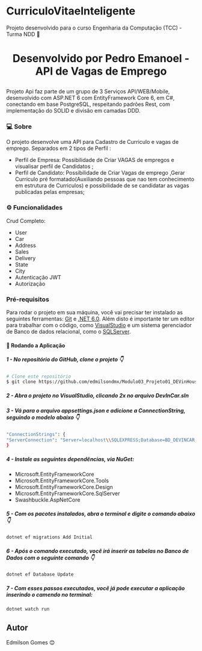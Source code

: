 # CurriculoVitaeInteligente
Projeto desenvolvido para o curso Engenharia da Computação (TCC) - Turma NDD 🚀

<h1 align="center">
   <p>Desenvolvido por Pedro Emanoel - API de Vagas de Emprego</p>
</h1>

Projeto Api faz parte de um grupo de 3 Serviços API/WEB/Mobile, desenvolvido com ASP.NET 6 com EntityFramework Core 6, em C#, conectando em base PostgreSQL, respeitando padrões Rest, com implementação do SOLID e divisão em camadas DDD.

### 💻 Sobre
O projeto desenvolve uma API para Cadastro de Curriculo e vagas de emprego. Separados em 2 tipos de Perfil :
<ul>
    <li>Perfil de Empresa: Possibilidade de Criar VAGAS de empregos e visualisar perfil de Candidatos ;</li>
    <li>Perfil de Candidato: Possibilidade de Criar Vagas de emprego ,Gerar Curriculo pré formatado(Auxiliando pessoas que nao tem conhecimento em estrutura de Curriculos) e possibilidade de se candidatar as vagas publicadas pelas empresas; </li>
   
</ul>

### ⚙️ Funcionalidades

Crud Completo:

- User
- Car
- Address
- Sales
- Delivery
- State
- City
- Autenticação JWT
- Autorização

### Pré-requisitos

Para rodar o projeto em sua máquina, você vai precisar ter instalado as seguintes ferramentas:
[Git](https://git-scm.com) e [.NET 6.0](https://dotnet.microsoft.com/en-us/download/dotnet/6.0).
Além disto é importante ter um editor para trabalhar com o código, como [VisualStudio](https://visualstudio.microsoft.com/) e um sistema gerenciador de Banco de dados relacional, como o [SQLServer](https://www.microsoft.com/pt-br/sql-server/sql-server-downloads).

#### 🎲 Rodando a Aplicação


<h5>1 - No repositório do GitHub, clone o projeto 👇</h5>

```bash
# Clone este repositório
$ git clone https://github.com/edmilsondmx/Modulo03_Projeto01_DEVinHouse
```

<h5>2 - Abra o projeto no VisualStudio, clicando 2x no arquivo <b>DevInCar.sln</b></h5>

    
<h5>3 - Vá para o arquivo <b>appsettings.json</b> e adicione a ConnectionString, seguindo o modelo abaixo 👇</h5>

```bash
"ConnectionStrings": {
"ServerConnection": "Server=localhost\\SQLEXPRESS;Database=BD_DEVINCAR;Trusted_Connection=True;"
}
```


<h5>4 - Instale as seguintes dependências, via NuGet:</h5>
    <ul>
        <li>Microsoft.EntityFrameworkCore</li>
        <li>Microsoft.EntityFrameworkCore.Tools</li>
        <li>Microsoft.EntityFrameworkCore.Design</li>
        <li>Microsoft.EntityFrameworkCore.SqlServer</li>
        <li>Swashbuckle.AspNetCore</li>
    </ul>



<h5>5 - Com os pacotes instalados, abra o terminal e digite o comando abaixo 👇</h5>

```bash
dotnet ef migrations Add Initial
```

<h5>6 - Após o comando executado, você irá inserir as tabelas no Banco de Dados com o seguinte comando 👇</h5>

```bash
dotnet ef Database Update
```

<h5>7 - Com esses passos executados, você já pode executar a aplicação inserindo o camendo no terminal:</h5>

```bash
dotnet watch run
```


## Autor
Edmilson Gomes 😊
